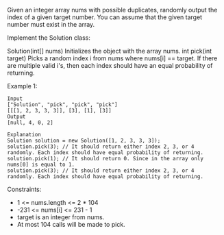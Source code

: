 Given an integer array nums with possible duplicates, randomly output the index of a given target number. You can assume that the given target number must exist in the array.

Implement the Solution class:

Solution(int[] nums) Initializes the object with the array nums.
int pick(int target) Picks a random index i from nums where nums[i] == target. If there are multiple valid i's, then each index should have an equal probability of returning.
 

Example 1:
```
Input
["Solution", "pick", "pick", "pick"]
[[[1, 2, 3, 3, 3]], [3], [1], [3]]
Output
[null, 4, 0, 2]

Explanation
Solution solution = new Solution([1, 2, 3, 3, 3]);
solution.pick(3); // It should return either index 2, 3, or 4 randomly. Each index should have equal probability of returning.
solution.pick(1); // It should return 0. Since in the array only nums[0] is equal to 1.
solution.pick(3); // It should return either index 2, 3, or 4 randomly. Each index should have equal probability of returning.
```

Constraints:

- 1 <= nums.length <= 2 * 104
- -231 <= nums[i] <= 231 - 1
- target is an integer from nums.
- At most 104 calls will be made to pick.